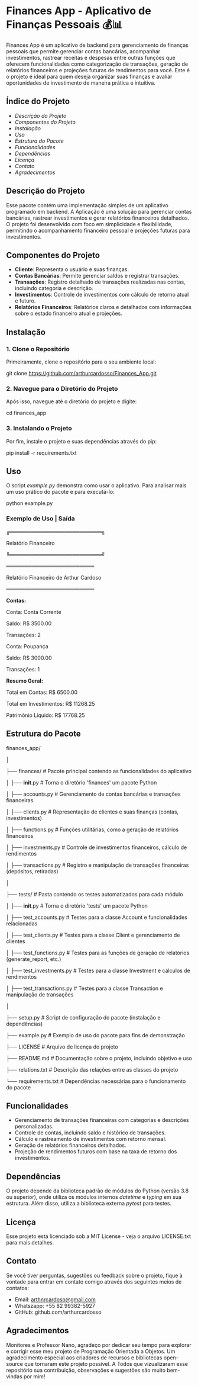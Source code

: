 
# Finances App - Aplicativo de Finanças Pessoais 💰📊

Finances App é um aplicativo de backend para gerenciamento de finanças pessoais que permite gerenciar contas bancárias, acompanhar investimentos, rastrear receitas e despesas entre outras funções que oferecem funcionalidades como categorização de transações, geração de relatórios financeiros e projeções futuras de rendimentos para você. Este é o projeto é ideal para quem deseja organizar suas finanças e avaliar oportunidades de investimento de maneira prática e intuitiva.

## Índice do Projeto

- *Descrição do Projeto*
- *Componentes do Projeto*
- *Instalação*
- *Uso*
- *Estrutura do Pacote*
- *Funcionalidades*
- *Dependências*
- *Licença*
- *Contato*
- *Agradecimentos*

## Descrição do Projeto

Esse pacote contém uma implementação simples de um aplicativo programado em backend. A Aplicação é uma solução para gerenciar contas bancárias, rastrear investimentos e gerar relatórios financeiros detalhados. O projeto foi desenvolvido com foco em simplicidade e flexibilidade, permitindo o acompanhamento financeiro pessoal e projeções futuras para investimentos.

## Componentes do Projeto

- **Cliente**: Representa o usuário e suas finanças.
- **Contas Bancárias**: Permite gerenciar saldos e registrar transações.
- **Transações**: Registro detalhado de transações realizadas nas contas, incluindo categoria e descrição.
- **Investimentos**: Controle de investimentos com cálculo de retorno atual e futuro.
- **Relatórios Financeiros**: Relatórios claros e detalhados com informações sobre o estado financeiro atual e projeções.

## Instalação

### 1. Clone o Repositório
Primeiramente, clone o repositório para o seu ambiente local:

git clone https://github.com/arthurcardosso/Finances_App.git

### 2. Navegue para o Diretório do Projeto
Após isso, navegue até o diretório do projeto e digite:

cd finances_app 

### 3. Instalando o Projeto
Por fim, instale o projeto e suas dependências através do pip:

pip install -r requirements.txt

## Uso

O script _example.py_ demonstra como usar o aplicativo. Para analisar mais um uso prático do pacote e para executá-lo:

python example.py

### Exemplo de Uso | Saída

╔═════════════════════════╗

Relatório Financeiro  

╚═════════════════════════╝

════════════════════════

Relatório Financeiro de Arthur Cardoso

════════════════════════

**Contas:**

  Conta: Conta Corrente

  Saldo: R$ 3500.00

  Transações: 2

  Conta: Poupança

  Saldo: R$ 3000.00

  Transações: 1



**Resumo Geral:**

  Total em Contas: R$ 6500.00

  Total em Investimentos: R$ 11268.25

  Patrimônio Líquido: R$ 17768.25

## Estrutura do Pacote

finances_app/

│

├── finances/                   # Pacote principal contendo as funcionalidades do aplicativo

│   ├── __init__.py              # Torna o diretório 'finances' um pacote Python

│   ├── accounts.py              # Gerenciamento de contas bancárias e transações financeiras

│   ├── clients.py               # Representação de clientes e suas finanças (contas, investimentos)

│   ├── functions.py             # Funções utilitárias, como a geração de relatórios financeiros

│   ├── investments.py           # Controle de investimentos financeiros, cálculo de rendimentos

│   ├── transactions.py          # Registro e manipulação de transações financeiras (depósitos, retiradas)

│

├── tests/                       # Pasta contendo os testes automatizados para cada módulo

│   ├── __init__.py              # Torna o diretório 'tests' um pacote Python

│   ├── test_accounts.py         # Testes para a classe Account e funcionalidades relacionadas

│   ├── test_clients.py          # Testes para a classe Client e gerenciamento de clientes

│   ├── test_functions.py        # Testes para as funções de geração de relatórios (generate_report, etc.)

│   ├── test_investments.py      # Testes para a classe Investment e cálculos de rendimentos

│   ├── test_transactions.py     # Testes para a classe Transaction e manipulação de transações

│

├── setup.py                     # Script de configuração do pacote (instalação e dependências)

├── example.py                   # Exemplo de uso do pacote para fins de demonstração

├── LICENSE                      # Arquivo de licença do projeto

├── README.md                    # Documentação sobre o projeto, incluindo objetivo e uso

├── relations.txt                # Descrição das relações entre as classes do projeto

└── requirements.txt             # Dependências necessárias para o funcionamento do pacote

## Funcionalidades

- Gerenciamento de transações financeiras com categorias e descrições personalizadas.
- Controle de contas, incluindo saldo e histórico de transações.
- Cálculo e rastreamento de investimentos com retorno mensal.
- Geração de relatórios financeiros detalhados.
- Projeção de rendimentos futuros com base na taxa de retorno dos investimentos.

## Dependências

O projeto depende da biblioteca padrão de módulos do Python (versão 3.8 ou superior), onde utiliza os módulos internos _datetime_ e _typing_ em sua estrutura. Além disso, utiliza a biblioteca externa _pytest_ para testes.

## Licença

Esse projeto está licenciado sob a MIT License - veja o arquivo LICENSE.txt para mais detalhes.

## Contato

Se você tiver perguntas, sugestões ou feedback sobre o projeto, fique à vontade para entrar em contato comigo através dos
seguintes meios de contatos:

- Email: arthnrcardoso@gmail.com
- Whatszapp: +55 82 99382-5927
- GitHub: github.com/arthurcardosso

## Agradecimentos

Monitores e Professor Nano, agradeço por dedicar seu tempo para explorar e corrigir esse meu projeto de Programação Orientada a Objetos. 
Um agradecimento especial aos criadores de recursos e bibliotecas open-source que tornaram este projeto possível. A Todos que vizualizaram esse repositório sua contribuição, observações e sugestões são muito bem-vindas por mim!
